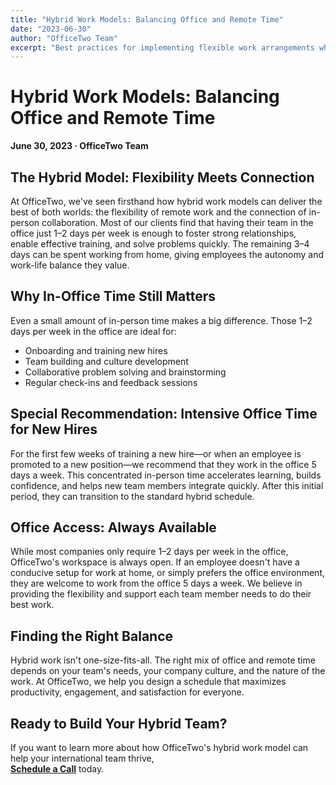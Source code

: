 ```yaml
---
title: "Hybrid Work Models: Balancing Office and Remote Time"
date: "2023-06-30"
author: "OfficeTwo Team"
excerpt: "Best practices for implementing flexible work arrangements while maintaining strong team dynamics."
---
```


# Hybrid Work Models: Balancing Office and Remote Time

**June 30, 2023 · OfficeTwo Team**

## The Hybrid Model: Flexibility Meets Connection

At OfficeTwo, we've seen firsthand how hybrid work models can deliver the best of both worlds: the flexibility of remote work and the connection of in-person collaboration. Most of our clients find that having their team in the office just 1–2 days per week is enough to foster strong relationships, enable effective training, and solve problems quickly. The remaining 3–4 days can be spent working from home, giving employees the autonomy and work-life balance they value.

## Why In-Office Time Still Matters

Even a small amount of in-person time makes a big difference. Those 1–2 days per week in the office are ideal for:

- Onboarding and training new hires  
- Team building and culture development  
- Collaborative problem solving and brainstorming  
- Regular check-ins and feedback sessions  

## Special Recommendation: Intensive Office Time for New Hires

For the first few weeks of training a new hire—or when an employee is promoted to a new position—we recommend that they work in the office 5 days a week. This concentrated in-person time accelerates learning, builds confidence, and helps new team members integrate quickly. After this initial period, they can transition to the standard hybrid schedule.

## Office Access: Always Available

While most companies only require 1–2 days per week in the office, OfficeTwo's workspace is always open. If an employee doesn't have a conducive setup for work at home, or simply prefers the office environment, they are welcome to work from the office 5 days a week. We believe in providing the flexibility and support each team member needs to do their best work.

## Finding the Right Balance

Hybrid work isn't one-size-fits-all. The right mix of office and remote time depends on your team's needs, your company culture, and the nature of the work. At OfficeTwo, we help you design a schedule that maximizes productivity, engagement, and satisfaction for everyone.

## Ready to Build Your Hybrid Team?

If you want to learn more about how OfficeTwo's hybrid work model can help your international team thrive,  
[**Schedule a Call**](https://calendar.google.com/calendar/u/0/appointments/schedules/AcZssZ2EV4apkqKge60YgDrj2V7n56gxwNEy2yXWefVfPuiie42bTJWl2EXr4H_3P9-g2hgYaQ3dljOU?gv=true) today.
